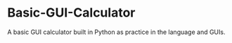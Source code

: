 # Basic-GUI-Calculator
A basic GUI calculator built in Python as practice in the language and GUIs.
